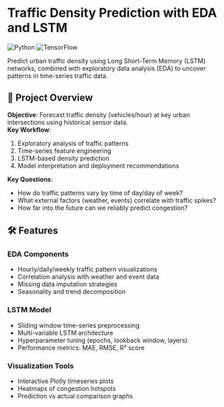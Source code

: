 # Traffic Density Prediction with EDA and LSTM

![Python](https://img.shields.io/badge/Python-3.8%2B-blue)
![TensorFlow](https://img.shields.io/badge/TensorFlow-2.12%2B-orange)

Predict urban traffic density using Long Short-Term Memory (LSTM) networks, combined with exploratory data analysis (EDA) to uncover patterns in time-series traffic data.

## 📌 Project Overview

**Objective**: Forecast traffic density (vehicles/hour) at key urban intersections using historical sensor data.  
**Key Workflow**:
1. Exploratory analysis of traffic patterns
2. Time-series feature engineering
3. LSTM-based density prediction
4. Model interpretation and deployment recommendations

**Key Questions**:
- How do traffic patterns vary by time of day/day of week?
- What external factors (weather, events) correlate with traffic spikes?
- How far into the future can we reliably predict congestion?

## 🛠️ Features

### EDA Components
- Hourly/daily/weekly traffic pattern visualizations
- Correlation analysis with weather and event data
- Missing data imputation strategies
- Seasonality and trend decomposition

### LSTM Model
- Sliding window time-series preprocessing
- Multi-variable LSTM architecture
- Hyperparameter tuning (epochs, lookback window, layers)
- Performance metrics: MAE, RMSE, R² score

### Visualization Tools
- Interactive Plotly timeseries plots
- Heatmaps of congestion hotspots
- Prediction vs actual comparison graphs

